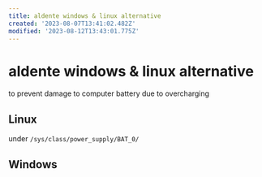 ```yaml
---
title: aldente windows & linux alternative
created: '2023-08-07T13:41:02.482Z'
modified: '2023-08-12T13:43:01.775Z'
---
```


# aldente windows & linux alternative

to prevent damage to computer battery due to overcharging

## Linux

under `/sys/class/power_supply/BAT_0/`

## Windows

